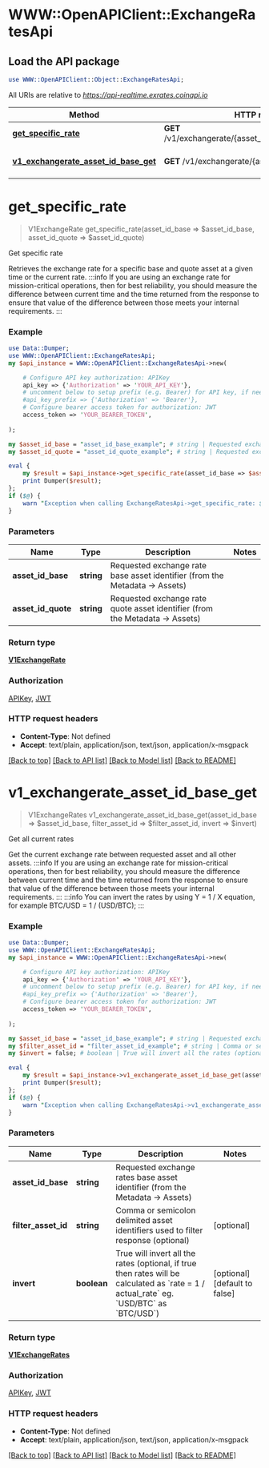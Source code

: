 # WWW::OpenAPIClient::ExchangeRatesApi

## Load the API package
```perl
use WWW::OpenAPIClient::Object::ExchangeRatesApi;
```

All URIs are relative to *https://api-realtime.exrates.coinapi.io*

Method | HTTP request | Description
------------- | ------------- | -------------
[**get_specific_rate**](ExchangeRatesApi.md#get_specific_rate) | **GET** /v1/exchangerate/{asset_id_base}/{asset_id_quote} | Get specific rate
[**v1_exchangerate_asset_id_base_get**](ExchangeRatesApi.md#v1_exchangerate_asset_id_base_get) | **GET** /v1/exchangerate/{asset_id_base} | Get all current rates


# **get_specific_rate**
> V1ExchangeRate get_specific_rate(asset_id_base => $asset_id_base, asset_id_quote => $asset_id_quote)

Get specific rate

Retrieves the exchange rate for a specific base and quote asset at a given time or the current rate.              :::info If you are using an exchange rate for mission-critical operations, then for best reliability, you should measure the difference between current time and the time returned from the response to ensure that value of the difference between those meets your internal requirements. :::

### Example
```perl
use Data::Dumper;
use WWW::OpenAPIClient::ExchangeRatesApi;
my $api_instance = WWW::OpenAPIClient::ExchangeRatesApi->new(

    # Configure API key authorization: APIKey
    api_key => {'Authorization' => 'YOUR_API_KEY'},
    # uncomment below to setup prefix (e.g. Bearer) for API key, if needed
    #api_key_prefix => {'Authorization' => 'Bearer'},
    # Configure bearer access token for authorization: JWT
    access_token => 'YOUR_BEARER_TOKEN',
    
);

my $asset_id_base = "asset_id_base_example"; # string | Requested exchange rate base asset identifier (from the Metadata -> Assets)
my $asset_id_quote = "asset_id_quote_example"; # string | Requested exchange rate quote asset identifier (from the Metadata -> Assets)

eval {
    my $result = $api_instance->get_specific_rate(asset_id_base => $asset_id_base, asset_id_quote => $asset_id_quote);
    print Dumper($result);
};
if ($@) {
    warn "Exception when calling ExchangeRatesApi->get_specific_rate: $@\n";
}
```

### Parameters

Name | Type | Description  | Notes
------------- | ------------- | ------------- | -------------
 **asset_id_base** | **string**| Requested exchange rate base asset identifier (from the Metadata -&gt; Assets) | 
 **asset_id_quote** | **string**| Requested exchange rate quote asset identifier (from the Metadata -&gt; Assets) | 

### Return type

[**V1ExchangeRate**](V1ExchangeRate.md)

### Authorization

[APIKey](../README.md#APIKey), [JWT](../README.md#JWT)

### HTTP request headers

 - **Content-Type**: Not defined
 - **Accept**: text/plain, application/json, text/json, application/x-msgpack

[[Back to top]](#) [[Back to API list]](../README.md#documentation-for-api-endpoints) [[Back to Model list]](../README.md#documentation-for-models) [[Back to README]](../README.md)

# **v1_exchangerate_asset_id_base_get**
> V1ExchangeRates v1_exchangerate_asset_id_base_get(asset_id_base => $asset_id_base, filter_asset_id => $filter_asset_id, invert => $invert)

Get all current rates

Get the current exchange rate between requested asset and all other assets.              :::info If you are using an exchange rate for mission-critical operations, then for best reliability, you should measure the difference between current time and the time returned from the response to ensure that value of the difference between those meets your internal requirements. :::              :::info You can invert the rates by using Y = 1 / X equation, for example BTC/USD = 1 / (USD/BTC); :::

### Example
```perl
use Data::Dumper;
use WWW::OpenAPIClient::ExchangeRatesApi;
my $api_instance = WWW::OpenAPIClient::ExchangeRatesApi->new(

    # Configure API key authorization: APIKey
    api_key => {'Authorization' => 'YOUR_API_KEY'},
    # uncomment below to setup prefix (e.g. Bearer) for API key, if needed
    #api_key_prefix => {'Authorization' => 'Bearer'},
    # Configure bearer access token for authorization: JWT
    access_token => 'YOUR_BEARER_TOKEN',
    
);

my $asset_id_base = "asset_id_base_example"; # string | Requested exchange rates base asset identifier (from the Metadata -> Assets)
my $filter_asset_id = "filter_asset_id_example"; # string | Comma or semicolon delimited asset identifiers used to filter response (optional)
my $invert = false; # boolean | True will invert all the rates (optional, if true then rates will be calculated as `rate = 1 / actual_rate` eg. `USD/BTC` as `BTC/USD`)

eval {
    my $result = $api_instance->v1_exchangerate_asset_id_base_get(asset_id_base => $asset_id_base, filter_asset_id => $filter_asset_id, invert => $invert);
    print Dumper($result);
};
if ($@) {
    warn "Exception when calling ExchangeRatesApi->v1_exchangerate_asset_id_base_get: $@\n";
}
```

### Parameters

Name | Type | Description  | Notes
------------- | ------------- | ------------- | -------------
 **asset_id_base** | **string**| Requested exchange rates base asset identifier (from the Metadata -&gt; Assets) | 
 **filter_asset_id** | **string**| Comma or semicolon delimited asset identifiers used to filter response (optional) | [optional] 
 **invert** | **boolean**| True will invert all the rates (optional, if true then rates will be calculated as &#x60;rate &#x3D; 1 / actual_rate&#x60; eg. &#x60;USD/BTC&#x60; as &#x60;BTC/USD&#x60;) | [optional] [default to false]

### Return type

[**V1ExchangeRates**](V1ExchangeRates.md)

### Authorization

[APIKey](../README.md#APIKey), [JWT](../README.md#JWT)

### HTTP request headers

 - **Content-Type**: Not defined
 - **Accept**: text/plain, application/json, text/json, application/x-msgpack

[[Back to top]](#) [[Back to API list]](../README.md#documentation-for-api-endpoints) [[Back to Model list]](../README.md#documentation-for-models) [[Back to README]](../README.md)

